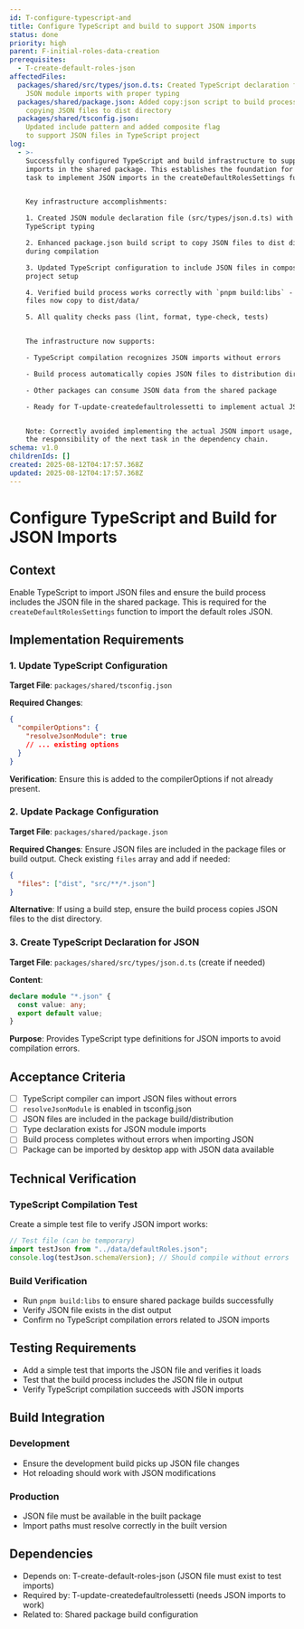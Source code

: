 ```yaml
---
id: T-configure-typescript-and
title: Configure TypeScript and build to support JSON imports
status: done
priority: high
parent: F-initial-roles-data-creation
prerequisites:
  - T-create-default-roles-json
affectedFiles:
  packages/shared/src/types/json.d.ts: Created TypeScript declaration file for
    JSON module imports with proper typing
  packages/shared/package.json: Added copy:json script to build process for
    copying JSON files to dist directory
  packages/shared/tsconfig.json:
    Updated include pattern and added composite flag
    to support JSON files in TypeScript project
log:
  - >-
    Successfully configured TypeScript and build infrastructure to support JSON
    imports in the shared package. This establishes the foundation for the next
    task to implement JSON imports in the createDefaultRolesSettings function.


    Key infrastructure accomplishments:

    1. Created JSON module declaration file (src/types/json.d.ts) with proper
    TypeScript typing

    2. Enhanced package.json build script to copy JSON files to dist directory
    during compilation

    3. Updated TypeScript configuration to include JSON files in composite
    project setup

    4. Verified build process works correctly with `pnpm build:libs` - JSON
    files now copy to dist/data/

    5. All quality checks pass (lint, format, type-check, tests)


    The infrastructure now supports:

    - TypeScript compilation recognizes JSON imports without errors

    - Build process automatically copies JSON files to distribution directory

    - Other packages can consume JSON data from the shared package

    - Ready for T-update-createdefaultrolessetti to implement actual JSON usage


    Note: Correctly avoided implementing the actual JSON import usage, which is
    the responsibility of the next task in the dependency chain.
schema: v1.0
childrenIds: []
created: 2025-08-12T04:17:57.368Z
updated: 2025-08-12T04:17:57.368Z
---
```


# Configure TypeScript and Build for JSON Imports

## Context

Enable TypeScript to import JSON files and ensure the build process includes the JSON file in the shared package. This is required for the `createDefaultRolesSettings` function to import the default roles JSON.

## Implementation Requirements

### 1. Update TypeScript Configuration

**Target File**: `packages/shared/tsconfig.json`

**Required Changes**:

```json
{
  "compilerOptions": {
    "resolveJsonModule": true
    // ... existing options
  }
}
```

**Verification**: Ensure this is added to the compilerOptions if not already present.

### 2. Update Package Configuration

**Target File**: `packages/shared/package.json`

**Required Changes**:
Ensure JSON files are included in the package files or build output. Check existing `files` array and add if needed:

```json
{
  "files": ["dist", "src/**/*.json"]
}
```

**Alternative**: If using a build step, ensure the build process copies JSON files to the dist directory.

### 3. Create TypeScript Declaration for JSON

**Target File**: `packages/shared/src/types/json.d.ts` (create if needed)

**Content**:

```typescript
declare module "*.json" {
  const value: any;
  export default value;
}
```

**Purpose**: Provides TypeScript type definitions for JSON imports to avoid compilation errors.

## Acceptance Criteria

- [ ] TypeScript compiler can import JSON files without errors
- [ ] `resolveJsonModule` is enabled in tsconfig.json
- [ ] JSON files are included in the package build/distribution
- [ ] Type declaration exists for JSON module imports
- [ ] Build process completes without errors when importing JSON
- [ ] Package can be imported by desktop app with JSON data available

## Technical Verification

### TypeScript Compilation Test

Create a simple test file to verify JSON import works:

```typescript
// Test file (can be temporary)
import testJson from "../data/defaultRoles.json";
console.log(testJson.schemaVersion); // Should compile without errors
```

### Build Verification

- Run `pnpm build:libs` to ensure shared package builds successfully
- Verify JSON file exists in the dist output
- Confirm no TypeScript compilation errors related to JSON imports

## Testing Requirements

- Add a simple test that imports the JSON file and verifies it loads
- Test that the build process includes the JSON file in output
- Verify TypeScript compilation succeeds with JSON imports

## Build Integration

### Development

- Ensure the development build picks up JSON file changes
- Hot reloading should work with JSON modifications

### Production

- JSON file must be available in the built package
- Import paths must resolve correctly in the built version

## Dependencies

- Depends on: T-create-default-roles-json (JSON file must exist to test imports)
- Required by: T-update-createdefaultrolessetti (needs JSON imports to work)
- Related to: Shared package build configuration
